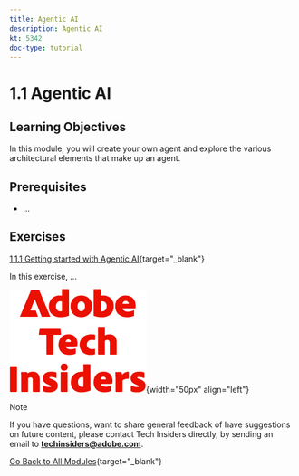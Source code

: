 ```yaml
---
title: Agentic AI
description: Agentic AI
kt: 5342
doc-type: tutorial
---
```

# 1.1 Agentic AI

## Learning Objectives

In this module, you will create your own agent and explore the various architectural elements that make up an agent.

## Prerequisites

- ...

## Exercises

[1.1.1 Getting started with Agentic AI](./ex1.md){target="_blank"}

In this exercise, ...

![Tech Insiders](./../../../assets/images/techinsiders.png){width="50px" align="left"}

>[!NOTE]
>
>If you have questions, want to share general feedback of have suggestions on future content, please contact Tech Insiders directly, by sending an email to **techinsiders@adobe.com**.

[Go Back to All Modules](../../../overview.md){target="_blank"}